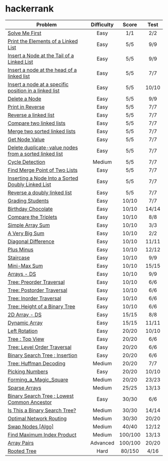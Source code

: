 # hackerrank

| Problem                                                                           | Difficulty    | Score   | Test |
| --------------------------------------------------------------------------------- |:-------------:|:-------:|:----:|
| [Solve Me First](https://www.hackerrank.com/challenges/solve-me-first)            | Easy          | 1/1   | 2/2  |
| [Print the Elements of a Linked List](https://www.hackerrank.com/challenges/print-the-elements-of-a-linked-list)            | Easy          | 5/5     | 9/9  |
| [Insert a Node at the Tail of a Linked List](https://www.hackerrank.com/challenges/insert-a-node-at-the-tail-of-a-linked-list)            | Easy          | 5/5     | 9/9  |
| [Insert a node at the head of a linked list](https://www.hackerrank.com/challenges/insert-a-node-at-the-head-of-a-linked-list)            | Easy          | 5/5     | 7/7  |
| [Insert a node at a specific position in a linked list](https://hackerrank.com/challenges/insert-a-node-at-a-specific-position-in-a-linked-list)            | Easy          | 5/5     | 10/10  |
| [Delete a Node](https://hackerrank.com/challenges/delete-a-node-from-a-linked-list)            | Easy          | 5/5     | 9/9  |
| [Print in Reverse](https://www.hackerrank.com/challenges/print-the-elements-of-a-linked-list-in-reverse)            | Easy          | 5/5     | 7/7  |
| [Reverse a linked list](https://www.hackerrank.com/challenges/reverse-a-linked-list)            | Easy          | 5/5     | 7/7  |
| [Compare two linked lists](https://www.hackerrank.com/challenges/compare-two-linked-lists)            | Easy          | 5/5     | 7/7  |
| [Merge two sorted linked lists](https://www.hackerrank.com/challenges/merge-two-sorted-linked-lists)            | Easy          | 5/5     | 7/7  |
| [Get Node Value](https://www.hackerrank.com/challenges/get-the-value-of-the-node-at-a-specific-position-from-the-tail)            | Easy          | 5/5     | 7/7  |
| [Delete duplicate-value nodes from a sorted linked list](https://www.hackerrank.com/challenges/delete-duplicate-value-nodes-from-a-sorted-linked-list)            | Easy          | 5/5     | 7/7  |
| [Cycle Detection](https://www.hackerrank.com/challenges/detect-whether-a-linked-list-contains-a-cycle)            | Medium          | 5/5     | 7/7  |
| [Find Merge Point of Two Lists](https://www.hackerrank.com/challenges/find-the-merge-point-of-two-joined-linked-lists)            | Easy          | 5/5     | 7/7  |
| [Inserting a Node Into a Sorted Doubly Linked List](https://www.hackerrank.com/challenges/insert-a-node-into-a-sorted-doubly-linked-list)            | Easy          | 5/5     | 7/7  |
| [Reverse a doubly linked list](https://www.hackerrank.com/challenges/reverse-a-doubly-linked-list)            | Easy          | 5/5     | 7/7  |
| [Grading Students](https://www.hackerrank.com/challenges/grading)                 | Easy          | 10/10   | 7/7  |
| [Birthday Chocolate](https://www.hackerrank.com/challenges/the-birthday-bar)      | Easy          | 10/10   | 14/14  |
| [Compare the Triplets](https://www.hackerrank.com/challenges/compare-the-triplets)         | Easy          | 10/10   | 8/8  |
| [Simple Array Sum](https://www.hackerrank.com/challenges/simple-array-sum)        | Easy          | 10/10   | 3/3  |
| [A Very Big Sum](https://www.hackerrank.com/challenges/a-very-big-sum)            | Easy          | 10/10   | 2/2  |
| [Diagonal Difference](https://www.hackerrank.com/challenges/diagonal-difference)  | Easy          | 10/10   | 11/11  |
| [Plus Minus](https://www.hackerrank.com/challenges/plus-minus)                    | Easy          | 10/10   | 12/12 |
| [Staircase](https://www.hackerrank.com/challenges/staircase)                      | Easy          | 10/10   | 9/9  |
| [Mini-Max Sum](https://www.hackerrank.com/challenges/mini-max-sum)                | Easy          | 10/10   | 15/15 |
| [Arrays - DS](https://www.hackerrank.com/challenges/arrays-ds)                    | Easy          | 10/10   | 9/9  |
| [Tree: Preorder Traversal](https://www.hackerrank.com/challenges/tree-preorder-traversal)            | Easy          | 10/10   | 6/6  |
| [Tree: Postorder Traversal](https://www.hackerrank.com/challenges/tree-postorder-traversal)            | Easy          | 10/10   | 6/6  |
| [Tree: Inorder Traversal](https://www.hackerrank.com/challenges/tree-inorder-traversal)            | Easy          | 10/10   | 6/6  |
| [Tree: Height of a Binary Tree](https://www.hackerrank.com/challenges/tree-height-of-a-binary-tree)            | Easy          | 10/10   | 6/6  |
| [2D Array - DS](https://www.hackerrank.com/challenges/2d-array)                   | Easy          | 15/15   | 8/8  |
| [Dynamic Array](https://www.hackerrank.com/challenges/dynamic-array)              | Easy          | 15/15   | 11/11 |
| [Left Rotation](https://www.hackerrank.com/challenges/array-left-rotation)        | Easy          | 20/20   | 10/10 |
| [Tree : Top View](https://www.hackerrank.com/challenges/tree-top-view)            | Easy          | 20/20   | 6/6  |
| [Tree: Level Order Traversal](https://www.hackerrank.com/challenges/tree-level-order-traversal)    | Easy          | 20/20   | 6/6  |
| [Binary Search Tree : Insertion](https://www.hackerrank.com/challenges/binary-search-tree-insertion)    | Easy          | 20/20   | 6/6  |
| [Tree: Huffman Decoding](https://www.hackerrank.com/challenges/tree-huffman-decoding)    | Medium          | 20/20   | 7/7  |
| [Picking Numbers](https://www.hackerrank.com/challenges/picking-numbers/problem)  | Easy          | 20/20   | 10/10 |
| [Forming_a_Magic_Square](https://www.hackerrank.com/challenges/magic-square-forming/problem)              | Medium        | 20/20   | 23/23 |
| [Sparse Arrays](https://www.hackerrank.com/challenges/sparse-arrays)              | Medium        | 25/25   | 13/13 |
| [Binary Search Tree : Lowest Common Ancestor](https://www.hackerrank.com/challenges/binary-search-tree-lowest-common-ancestor)    | Easy          | 30/30   | 6/6  |
| [Is This a Binary Search Tree?](https://www.hackerrank.com/challenges/is-binary-search-tree)        | Medium        | 30/30   | 14/14 |
| [Optimal Network Routing](https://www.hackerrank.com/contests/hack-the-interview-iv-apac/challenges/optimal-path-1)        | Medium        | 30/30   | 20/20 |
| [Swap Nodes [Algo]](https://www.hackerrank.com/challenges/swap-nodes-algo)        | Medium        | 40/40   | 12/12 |
| [Find Maximum Index Product](https://www.hackerrank.com/challenges/find-maximum-index-product)          | Medium      | 100/100 | 13/13 |
| [Array Pairs](https://www.hackerrank.com/challenges/array-pairs)                  | Advanced      | 100/100 | 20/20 |
| [Rooted Tree](https://www.hackerrank.com/challenges/rooted-tree)                  | Hard          | 80/150  | 4/16 |